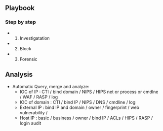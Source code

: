 ## Playbook

### Step by step
- 1. Investigatation
- 2. Block
- 3. Forensic

## Analysis

  - Automatic Query, merge and analyze:
    - IOC of IP : CTI / bind domain / NIPS / HIPS net or process or cmdlne / WAF / RASP / log 
    - IOC of domain : CTI / bind IP / NIPS / DNS / cmdline / log
    - External IP : bind IP and domain / owner / fingerprint / web vulnerability / 
    - Host IP : basic / business / owner / bind IP / ACLs / HIPS / RASP / login audit
